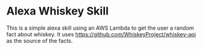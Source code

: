 # Alexa Whiskey Skill

This is a simple alexa skill using an AWS Lambda to get the user a random fact about whiskey.
It uses https://github.com/WhiskeyProject/whiskey-api as the source of the facts.